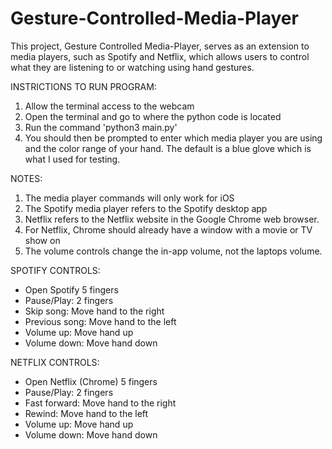 # Gesture-Controlled-Media-Player
This project, Gesture Controlled Media-Player, serves as an extension to media players, such as Spotify and Netflix, which allows users to control what they are listening to or watching using hand gestures.

  
INSTRICTIONS TO RUN PROGRAM:
1. Allow the terminal access to the webcam
2. Open the terminal and go to where the python code is located
3. Run the command 'python3 main.py'
4. You should then be prompted to enter which media player you are using and the color range of your hand. 
The default is a blue glove which is what I used for testing.

NOTES:
1. The media player commands will only work for iOS
2. The Spotify media player refers to the Spotify desktop app
3. Netflix refers to the Netflix website in the Google Chrome web browser.
4. For Netflix, Chrome should already have a window with a movie or TV show on
5. The volume controls change the in-app volume, not the laptops volume.

SPOTIFY CONTROLS:
* Open Spotify 5 fingers
* Pause/Play: 2 fingers
* Skip song: Move hand to the right
* Previous song: Move hand to the left
* Volume up: Move hand up
* Volume down: Move hand down

NETFLIX CONTROLS:
* Open Netflix (Chrome) 5 fingers
* Pause/Play: 2 fingers
* Fast forward: Move hand to the right
* Rewind: Move hand to the left
* Volume up: Move hand up
* Volume down: Move hand down
